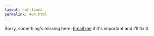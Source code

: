 ```yaml
---
layout: not-found
permalink: 404.html
---
```


Sorry, something's missing here. [Email me](mailto:hello@tomwalker.fyi) if it's important and I'll fix it.
